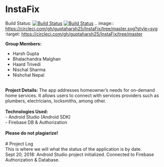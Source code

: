 # InstaFix

Build Status: 
[![Build Status](https://circleci.com/gh/guptaharsh25/InstaFix/tree/master.svg?style=svg)](https://circleci.com/gh/guptaharsh25/InstaFix/tree/master)
[![Build Status](https://circleci.com/gh/SEG2105F18/ProductCatalog.png?branch=master)](https://circleci.com/gh/SEG2105F18/ProductCatalog)
.. image:: https://circleci.com/gh/guptaharsh25/InstaFix/tree/master.svg?style=svg
    :target: https://circleci.com/gh/guptaharsh25/InstaFix/tree/master


<b>Group Members:</b></br>
 - Harsh Gupta</br>
 - Bhalachandra Malghan</br>
 - Haard Trivedi</br>
 - Nischal Sharma</br>
 - Nishchal Nepal</br>
 </br>
 <b>Project Details: </b>The app addresses homeowner’s needs for on-demand home services. It allows users to connect with services providers such as plumbers, electricians, locksmiths, among other.
 </br>
 </br>
 <b>Technologies Used: </b></br>
  - Android Studio (Android SDK)</br>
  - Firebase DB & Authorization
 </br>
 </br>
<b>Please do not plagiarize!</b>

</br>
</br>
# Project Log
</br>This is where we will what the status of the application is by date.
</br>
Sept 20, 2018: Android Studio project initialized. Connected to Firebase Authorization & Database.
